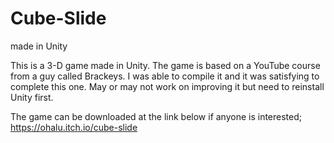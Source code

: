 # Cube-Slide
made in Unity 

This is a 3-D game made in Unity. The game is based on a YouTube course from a guy called Brackeys. I was able to compile it and it was satisfying to complete this one. May or may not work on improving it but need to reinstall Unity first.

The game can be downloaded at the link below if anyone is interested;
https://ohalu.itch.io/cube-slide 
